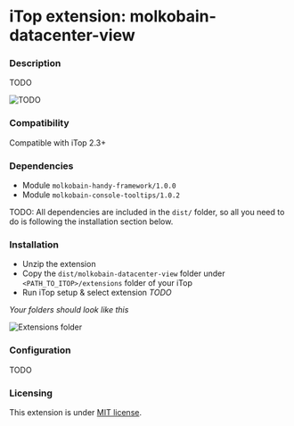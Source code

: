 # iTop extension: molkobain-datacenter-view

### Description
TODO

![TODO](TODO)

### Compatibility
Compatible with iTop 2.3+

### Dependencies
* Module `molkobain-handy-framework/1.0.0`
* Module `molkobain-console-tooltips/1.0.2`

TODO: All dependencies are included in the `dist/` folder, so all you need to do is following the installation section below.

### Installation
* Unzip the extension
* Copy the ``dist/molkobain-datacenter-view`` folder under ``<PATH_TO_ITOP>/extensions`` folder of your iTop
* Run iTop setup & select extension *TODO*

*Your folders should look like this*

![Extensions folder](TODO)

### Configuration
TODO

### Licensing
This extension is under [MIT license](https://en.wikipedia.org/wiki/MIT_License).
